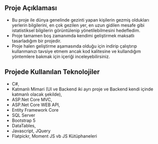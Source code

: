 ## Proje Açıklaması
* Bu proje ile dünya genelinde gezinti yapan kişilerin gezmiş oldukları yerlerin bilgilerini, en çok gezilen yer, en uzun gidilen mesafe gibi istatistiksel bilgilerin görüntülenip yönetilebilmesini hedefledim.
* Proje tamamen boş zamanımda kendimi geliştirmek maksatlı tasarladığım bir projedir.
* Proje halen geliştirme aşamasında olduğu için indirip çalıştırıp kullanmanızı tavsiye etmem ancak kod kalitesine ve kullandığım yöntemlere bakmak için içeriği inceleyebilirsiniz.

## Projede Kullanılan Teknolojiler

* C#,
* Katmanlı Mimari (UI ve Backend iki ayrı proje ve Backend kendi içinde katmanlı olacak şekilde),
* ASP.Net Core MVC,
* ASP.Net Core WEB API,
* Entity Framework Core
* SQL Server
* Bootstrap 5
* DataTables,
* Javascript, JQuery
* Flatpickr, Moment JS vb JS Kütüphaneleri
